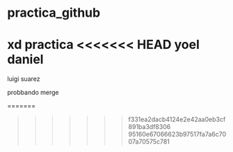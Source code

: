 # practica_github
xd practica
<<<<<<< HEAD
yoel daniel
=======

luigi suarez



probbando merge

=======
>>>>>>> f331ea2dacb4124e2e42aa0eb3cf891ba3df8306
>>>>>>> 95160e67066623b97517fa7a6c7007a70575c781
